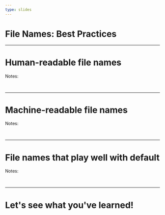 ```yaml
---
type: slides
---
```


# File Names: Best Practices

---

# Human-readable file names

Notes:

<br>

---

# Machine-readable file names

Notes:

<br>

---

# File names that play well with default

Notes:

<br>

---

# Let's see what you've learned!
